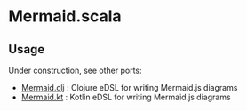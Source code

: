 # Mermaid.scala

## Usage

Under construction, see other ports:

- [Mermaid.clj](https://github.com/jeongsoolee09/mermaid-clj) : Clojure eDSL for writing Mermaid.js diagrams
- [Mermaid.kt](https://github.com/jeongsoolee09/mermaid-kt)  : Kotlin  eDSL for writing Mermaid.js diagrams